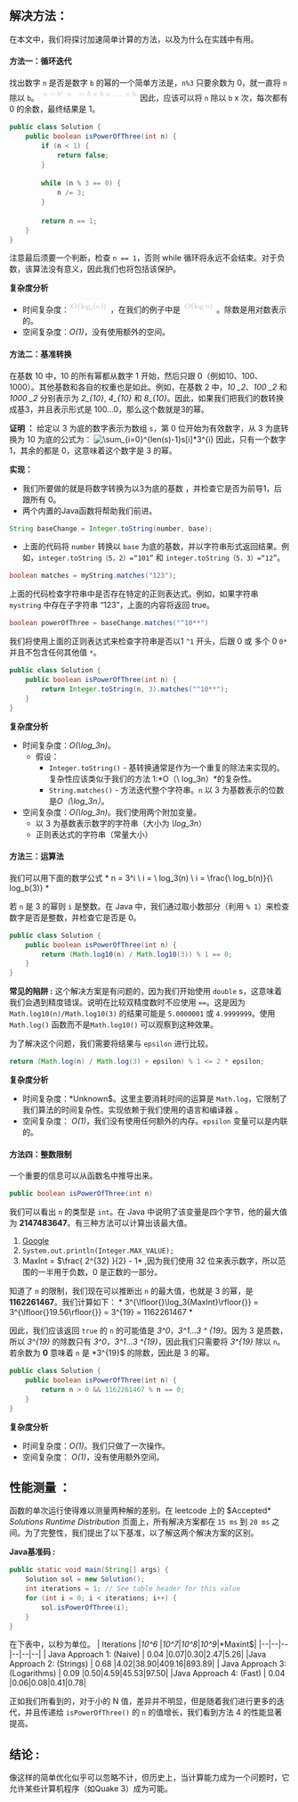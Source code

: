 ## 解决方法：
在本文中，我们将探讨加速简单计算的方法，以及为什么在实践中有用。 

####  方法一：循环迭代 
找出数字 `n` 是否是数字 `b` 的幂的一个简单方法是，`n%3`  只要余数为 0，就一直将 `n` 除以 `b`。
![\begin{aligned}n&=b^x\n&=b\timesb\times\ldots\timesb\end{aligned} ](./p___begin{aligned}_n_&=_b^x__n_&=_b_times_b_times_ldots_times_b_end{aligned}__.png) 
因此，应该可以将 `n` 除以 `b`  x 次，每次都有 0 的余数，最终结果是 1。 

```Java []
public class Solution {
    public boolean isPowerOfThree(int n) {
        if (n < 1) {
            return false;
        }

        while (n % 3 == 0) {
            n /= 3;
        }

        return n == 1;
    }
}

```
注意最后须要一个判断，检查 `n == 1`，否则 while 循环将永远不会结束。对于负数，该算法没有意义，因此我们也将包括该保护。 

**复杂度分析**

* 时间复杂度：![O(\log_b(n)) ](./p__O_log_b_n___.png) ，在我们的例子中是 ![O(\logn) ](./p__O_log_n__.png) 。除数是用对数表示的。 
* 空间复杂度：*O(1)*，没有使用额外的空间。


####  方法二：基准转换 
在基数 10 中，10 的所有幂都从数字 1 开始，然后只跟 0（例如10、100、1000）。其他基数和各自的权重也是如此。例如，在基数 2 中，*10 _2*、*100 _2* 和 *1000 _2* 分别表示为  *2_{10}*, *4_{10}* 和 *8_{10}*。因此，如果我们把我们的数转换成基3，并且表示形式是 100…0，那么这个数就是3的幂。

**证明 ：**
给定以 3 为底的数字表示为数组 `s`，第 0 位开始为有效数字，从 3 为底转换为 10 为底的公式为：
![\sum_{i=0}^{len(s)-1}s\[i\]*3^{i} ](./p___sum_{i=0}^{len_s__-_1}_s_i__*_3^{i}__.png) 
因此，只有一个数字 1，其余的都是 0，这意味着这个数字是 3 的幂。 

**实现：**
- 我们所要做的就是将数字转换为以3为底的基数 ，并检查它是否为前导1，后跟所有 0。 
- 两个内置的Java函数将帮助我们前进。 

```Java []
String baseChange = Integer.toString(number, base);
```
- 上面的代码将 `number` 转换以 `base` 为底的基数，并以字符串形式返回结果。例如，`integer.toString（5，2）=“101”` 和 `integer.toString（5，3）=“12”`。 

```Java []
boolean matches = myString.matches("123");
```
上面的代码检查字符串中是否存在特定的正则表达式。例如，如果字符串 `mystring` 中存在子字符串 “123”，上面的内容将返回 true。 

```Java []
boolean powerOfThree = baseChange.matches("^10**")
```
我们将使用上面的正则表达式来检查字符串是否以1 `^1` 开头，后跟 0 或 多个 0 `0*` 并且不包含任何其他值 `*`。

```Java []
public class Solution {
    public boolean isPowerOfThree(int n) {
        return Integer.toString(n, 3).matches("^10**");
    }
}
```

**复杂度分析**

* 时间复杂度：*O(\log_3n)*。
	- 假设：
		- `Integer.toString()` - 基转换通常是作为一个重复的除法来实现的。复杂性应该类似于我们的方法 1:*O（\ log_3n）*的复杂性。
		- `String.matches()` - 方法迭代整个字符串。`n` 以 3 为基数表示的位数是*O（\log_3n）*。 
* 空间复杂度：*O(\log_3n)*。我们使用两个附加变量。
	- 以 3 为基数表示数字的字符串（大小为 *\log_3n*）
	- 正则表达式的字符串（常量大小） 

####  方法三：运算法
我们可以用下面的数学公式
*
n = 3^i \ i = \ log_3(n) \ i = \frac{\ log_b(n)}{\ log_b(3)}
*

若 `n` 是 3 的幂则 `i` 是整数。在 Java 中，我们通过取小数部分（利用 `% 1`）来检查数字是否是整数，并检查它是否是 0。 

```Java []
public class Solution {
    public boolean isPowerOfThree(int n) {
        return (Math.log10(n) / Math.log10(3)) % 1 == 0;
    }
}
```

**常见的陷阱 :**
这个解决方案是有问题的，因为我们开始使用 `double` s，这意味着我们会遇到精度错误。说明在比较双精度数时不应使用 `==`。这是因为 `Math.log10(n)/Math.log10(3)` 的结果可能是 `5.0000001` 或 `4.9999999`。使用 `Math.log()` 函数而不是`Math.log10()` 可以观察到这种效果。 

为了解决这个问题，我们需要将结果与 `epsilon` 进行比较。

```Java []
return (Math.log(n) / Math.log(3) + epsilon) % 1 <= 2 * epsilon;
```

**复杂度分析**

* 时间复杂度：*Unknown$。这里主要消耗时间的运算是 `Math.log`，它限制了我们算法的时间复杂性。实现依赖于我们使用的语言和编译器 。
* 空间复杂度： *O(1)*，我们没有使用任何额外的内存。`epsilon` 变量可以是内联的。 


####  方法四：整数限制 
一个重要的信息可以从函数名中推导出来。

```Java []
public boolean isPowerOfThree(int n)
```
我们可以看出 `n` 的类型是  `int`。在 Java 中说明了该变量是四个字节，他的最大值为 **2147483647**。有三种方法可以计算出该最大值。
1. [Google](http://stackoverflow.com/questions/15004944/max-value-of-integer)
2. ```System.out.println(Integer.MAX_VALUE);```
3. MaxInt = $\frac{ 2^{32} }{2} - 1* ,因为我们使用 32 位来表示数字，所以范围的一半用于负数，0 是正数的一部分。

知道了 `n` 的限制，我们现在可以推断出 `n` 的最大值，也就是 3 的幂，是 **1162261467**。我们计算如下： 
*
3^{\lfloor{}\log_3{MaxInt}\rfloor{}} = 3^{\lfloor{}19.56\rfloor{}} = 3^{19} = 1162261467
*

因此，我们应该返回 `true` 的 `n` 的可能值是 *3^0*，*3^1*…*3 ^ {19}*。因为 3 是质数，所以 *3^{19}* 的除数只有 *3^0*，*3^1*…*3 ^{19}*，因此我们只需要将 *3^{19}* 除以 `n`。若余数为 **0** 意味着 `n` 是 *3^{19}$ 的除数，因此是 3 的幂。 

```Java []
public class Solution {
    public boolean isPowerOfThree(int n) {
        return n > 0 && 1162261467 % n == 0;
    }
}
```

**复杂度分析**

* 时间复杂度：*O(1)*。我们只做了一次操作。 
* 空间复杂度： *O(1)*，没有使用额外空间。


##  性能测量 ：
函数的单次运行使得难以测量两种解的差别。在 leetcode 上的 $Accepted* *Solutions*  *Runtime* *Distribution* 页面上，所有解决方案都在 `15 ms` 到 `20 ms` 之间。为了完整性，我们提出了以下基准，以了解这两个解决方案的区别。 

**Java基准码 :**

```Java []
public static void main(String[] args) {
    Solution sol = new Solution();
    int iterations = 1; // See table header for this value
    for (int i = 0; i < iterations; i++) {
        sol.isPowerOfThree(i);
    }
}
```

在下表中，以秒为单位。 
| Iterations |*10^6* |*10^7*|*10^8*|*10^9*|*Maxint$|
|--|--|--|--|--|--|
| Java Approach 1: (Naive) | 0.04 |0.07|0.30|2.47|5.26|
|Java Approach 2: (Strings) | 0.68 |4.02|38.90|409.16|893.89|
| Java Approach 3: (Logarithms) | 0.09 |0.50|4.59|45.53|97.50|
|Java Approach 4: (Fast) | 0.04 |0.06|0.08|0.41|0.78|

正如我们所看到的，对于小的 N 值，差异并不明显，但是随着我们进行更多的迭代，并且传递给 `isPowerOfThree()` 的 `n` 的值增长，我们看到方法 4 的性能显著提高。

##  结论 :
像这样的简单优化似乎可以忽略不计，但历史上，当计算能力成为一个问题时，它允许某些计算机程序（如Quake 3）成为可能。
